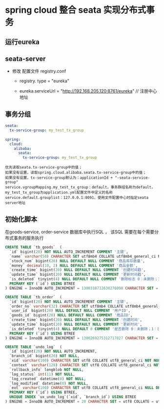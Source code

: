# spring cloud 整合 seata 实现分布式事务

## 运行eureka 

##  seata-server 
  
 - 修改 配置文件 registry.conf  
    - registry. type = "eureka"
    
    - eureka.serviceUrl = "http://192.168.205.120:8761/eureka"    // 注册中心地址

## 事务分组

```yaml
seata:
  tx-service-group: my_test_tx_group
     
spring:
  cloud:
    alibaba:
      seata:
        tx-service-group: my_test_tx_group
```

    优先读取seata.tx-service-group中的值；
    如果没有设置，读取spring.cloud.alibaba.seata.tx-service-group中的值；
    如果没有设置，tx-service-group默认为：applicationId + "-seata-service-group"
    service.vgroupMapping.my_test_tx_group：default，事务群组名称为default，my_test_tx_group为application.yml配置文件中定义的名称
    service.default.grouplist：127.0.0.1:8091，使用文件配置中心时指定seata server地址

## 初始化脚本

在goods-service, order-service 数据库中执行SQL ， 该SQL 需要在每个需要分布式事务的服务执行

```sql
CREATE TABLE `tb_goods`  (
  `id` bigint(20) NOT NULL AUTO_INCREMENT COMMENT '主键',
  `name` varchar(50) CHARACTER SET utf8mb4 COLLATE utf8mb4_general_ci NULL DEFAULT NULL COMMENT '商品名称',
  `stock_num` bigint(20) NULL DEFAULT NULL COMMENT '商品库存数量',
  `money` decimal(10, 2) NULL DEFAULT NULL COMMENT '商品金额',
  `create_time` bigint(20) NULL DEFAULT NULL COMMENT '创建时间戳',
  `update_time` bigint(20) NULL DEFAULT NULL COMMENT '更新时间戳',
  `is_deleted` tinyint(4) NULL DEFAULT NULL COMMENT '删除标志 0：未删除；1：已删除',
  PRIMARY KEY (`id`) USING BTREE
) ENGINE = InnoDB AUTO_INCREMENT = 1300318712630276098 CHARACTER SET = utf8mb4 COLLATE = utf8mb4_general_ci COMMENT = '商品表' ROW_FORMAT = DYNAMIC;

```

```sql
CREATE TABLE `tb_order`  (
  `id` bigint(20) NOT NULL AUTO_INCREMENT COMMENT '主键',
  `order_no` varchar(32) CHARACTER SET utf8mb4 COLLATE utf8mb4_general_ci NULL DEFAULT NULL COMMENT '订单编号',
  `user_id` bigint(20) NULL DEFAULT NULL COMMENT '用户ID',
  `goods_id` bigint(20) NULL DEFAULT NULL COMMENT '商品ID',
  `create_time` bigint(20) NULL DEFAULT NULL COMMENT '创建时间',
  `update_time` bigint(20) NULL DEFAULT NULL COMMENT '更新时间',
  `is_deleted` tinyint(4) NULL DEFAULT 0 COMMENT '是否删除 0：未删除；1：已删除',
  PRIMARY KEY (`id`) USING BTREE
) ENGINE = InnoDB AUTO_INCREMENT = 1300269275312717827 CHARACTER SET = utf8mb4 COLLATE = utf8mb4_general_ci COMMENT = '订单表' ROW_FORMAT = DYNAMIC;

```

```sql
CREATE TABLE `undo_log`  (
  `id` bigint(20) NOT NULL AUTO_INCREMENT,
  `branch_id` bigint(20) NOT NULL,
  `xid` varchar(100) CHARACTER SET utf8 COLLATE utf8_general_ci NOT NULL,
  `context` varchar(128) CHARACTER SET utf8 COLLATE utf8_general_ci NOT NULL,
  `rollback_info` longblob NOT NULL,
  `log_status` int(11) NOT NULL,
  `log_created` datetime(0) NOT NULL,
  `log_modified` datetime(0) NOT NULL,
  `ext` varchar(100) CHARACTER SET utf8 COLLATE utf8_general_ci NULL DEFAULT NULL,
  PRIMARY KEY (`id`) USING BTREE,
  UNIQUE INDEX `ux_undo_log`(`xid`, `branch_id`) USING BTREE
) ENGINE = InnoDB AUTO_INCREMENT = 20 CHARACTER SET = utf8 COLLATE = utf8_general_ci ROW_FORMAT = Dynamic;
```

  
 
    

























